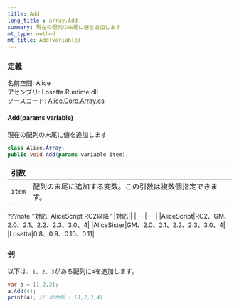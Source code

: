 ```yaml
---
title: Add
long_title : array.Add
summary: 現在の配列の末尾に値を追加します
mt_type: method
mt_title: Add(variable)
---
```


### 定義
名前空間: Alice<br/>
アセンブリ: Losetta.Runtime.dll<br/>
ソースコード: [Alice.Core.Array.cs](https://github.com/WSOFT-Project/Losetta/blob/master/Losetta.Runtime/Core/Extension/Alice.Core.Array.cs)

#### Add(params variable)

現在の配列の末尾に値を追加します

```cs title="AliceScript"
class Alice.Array;
public void Add(params variable item);
```

|引数| |
|-|-|
|`item`|配列の末尾に追加する変数。この引数は複数個指定できます。|

???note "対応: AliceScript RC2以降"
    |対応||
    |---|---|
    |AliceScript|RC2、GM、2.0、2.1、2.2、2.3、3.0、4|
    |AliceSister|GM、2.0、2.1、2.2、2.3、3.0、4|
    |Losetta|0.8、0.9、0.10、0.11|

### 例
以下は、`1`、`2`、`3`がある配列に`4`を追加します。

```cs title="AliceScript"
var a = [1,2,3];
a.Add(4);
print(a); // 出力例 : [1,2,3,4]
```
